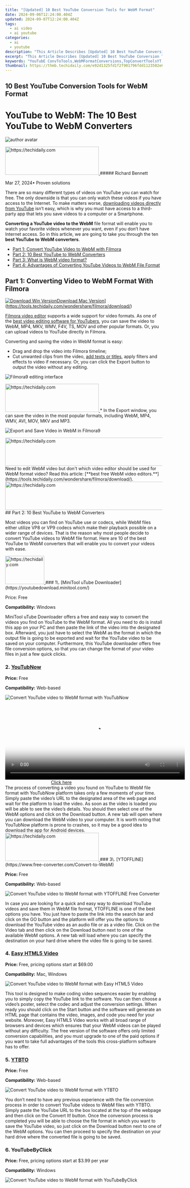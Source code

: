```yaml
---
title: "[Updated] 10 Best YouTube Conversion Tools for WebM Format"
date: 2024-09-06T12:24:00.404Z
updated: 2024-09-07T12:24:00.404Z
tags:
  - ai video
  - ai youtube
categories:
  - ai
  - youtube
description: "This Article Describes [Updated] 10 Best YouTube Conversion Tools for WebM Format"
excerpt: "This Article Describes [Updated] 10 Best YouTube Conversion Tools for WebM Format"
keywords: "YouTubE ConvToTools,WebMFormatConversions,TopConvertToolsYT,OptimalWebMTools,LeadingYTConversion,PremiumFormatTools,BestConvertMethods"
thumbnail: https://thmb.techidaily.com/e92d1325fd1f2f901796fdd1123502e68b5122756c762090fd4b289d5054368b.jpg
---
```


## 10 Best YouTube Conversion Tools for WebM Format

# YouTube to WebM: The 10 Best YouTube to WebM Converters

![author avatar](https://images.wondershare.com/filmora/article-images/richard-bennett.jpg)

<!-- affiliate ads begin -->
<a href="https://aligracehair.sjv.io/c/5597632/2115945/19272" target="_top" id="2115945">
  <img src="//a.impactradius-go.com/display-ad/19272-2115945" border="0" alt="https://techidaily.com" width="300" height="90"/>
</a>
<img height="0" width="0" src="https://aligracehair.sjv.io/i/5597632/2115945/19272" style="position:absolute;visibility:hidden;" border="0" />
<!-- affiliate ads end -->
##### Richard Bennett

 Mar 27, 2024• Proven solutions

There are so many different types of videos on YouTube you can watch for free. The only downside is that you can only watch these videos if you have access to the Internet. To make matters worse, [downloading videos directly from YouTube](https://tools.techidaily.com/wondershare/filmora/download/) isn’t easy, which is why you must have access to a third-party app that lets you save videos to a computer or a Smartphone.

**Converting a YouTube video to the WebM** file format will enable you to watch your favorite videos whenever you want, even if you don’t have Internet access. So in this article, we are going to take you through the ten **best YouTube to WebM converters**.

* [Part 1: Convert YouTube Video to WebM with Filmora](#part1)
* [Part 2: 10 Best YouTube to WebM Converters](#part2)
* [Part 3: What is WebM video format?](#part3)
* [Part 4: Advantages of Converting YouTube Videos to WebM File Format](#part4)

## Part 1: Converting Video to WebM Format With Filmora

[![Download Win Version](https://images.wondershare.com/filmora/guide/download-btn-win.jpg)](https://tools.techidaily.com/wondershare/filmora/download/)[Download Mac Version](https://images.wondershare.com/filmora/guide/download-btn-mac.jpg)](https://tools.techidaily.com/wondershare/filmora/download/)

[Filmora video editor](https://tools.techidaily.com/wondershare/filmora/download/) supports a wide support for video formats. As one of the [best video editing software for YouTubers](https://tools.techidaily.com/wondershare/filmora/download/), you can save the video to WebM, MP4, MKV, WMV, F4V, TS, MOV and other popular formats. Or, you can upload videos to YouTube directly in Filmora.

Converting and saving the video in WebM format is easy:

* Drag and drop the video into Filmora timeline;
* Cut unwanted clips from the video, [add texts or titles](https://tools.techidaily.com/wondershare/filmora/download/), apply filters and effects to video if necessary. Or, you can click the Export button to output the video without any editing.

![ Filmora9 editing interface](https://images.wondershare.com/filmora/guide/full-feature-interface.jpg)

<!-- affiliate ads begin -->
<a href="https://united.elfm.net/c/5597632/2139557/4704" target="_top" id="2139557">
  <img src="//a.impactradius-go.com/display-ad/4704-2139557" border="0" alt="https://techidaily.com" width="300" height="90"/>
</a>
<img height="0" width="0" src="https://united.elfm.net/i/5597632/2139557/4704" style="position:absolute;visibility:hidden;" border="0" />
<!-- affiliate ads end -->
* In the Export window, you can save the video in the most popular formats, including WebM, MP4, WMV, AVI, MOV, MKV and MP3.

![Export and Save Video in WebM in Filmora9](https://images.wondershare.com/filmora/article-images/export-video-filmora.jpg)

<!-- affiliate ads begin -->
<a href="https://zebaoaffiliateprogram.pxf.io/c/5597632/2137973/21526" target="_top" id="2137973">
  <img src="//a.impactradius-go.com/display-ad/21526-2137973" border="0" alt="https://techidaily.com" width="728" height="90"/>
</a>
<img height="0" width="0" src="https://zebaoaffiliateprogram.pxf.io/i/5597632/2137973/21526" style="position:absolute;visibility:hidden;" border="0" />
<!-- affiliate ads end -->
Need to edit WebM video but don't which video editor should be used for WebM format video? Read this article: [**best free WebM video editors.**](https://tools.techidaily.com/wondershare/filmora/download/).

<!-- affiliate ads begin -->
<a href="https://unicoeye.pxf.io/c/5597632/2134247/18498" target="_top" id="2134247">
  <img src="//a.impactradius-go.com/display-ad/18498-2134247" border="0" alt="https://techidaily.com" width="728" height="90"/>
</a>
<img height="0" width="0" src="https://unicoeye.pxf.io/i/5597632/2134247/18498" style="position:absolute;visibility:hidden;" border="0" />
<!-- affiliate ads end -->
## Part 2: 10 Best YouTube to WebM Converters

Most videos you can find on YouTube use  or  codecs, while WebM files either utilize VP8 or VP9 codecs which make their playback possible on a wider range of devices. That is the reason why most people decide to convert YouTube videos to WebM file format. Here are 10 of the best YouTube to WebM converters that will enable you to convert your videos with ease.

<!-- affiliate ads begin -->
<a href="https://aligracehair.sjv.io/c/5597632/2115927/19272" target="_top" id="2115927">
  <img src="//a.impactradius-go.com/display-ad/19272-2115927" border="0" alt="https://techidaily.com" width="125" height="90"/>
</a>
<img height="0" width="0" src="https://aligracehair.sjv.io/i/5597632/2115927/19272" style="position:absolute;visibility:hidden;" border="0" />
<!-- affiliate ads end -->
### 1\. [MiniTool uTube Downloader](https://youtubedownload.minitool.com/)

Price: Free

**Compatibility:** Windows

MiniTool uTube Downloader offers a free and easy way to convert the videos you find on YouTube to the WebM format. All you need to do is install this app on your PC and then paste the link of the video into the designated box. Afterward, you just have to select the WebM as the format in which the output file is going to be exported and wait for the YouTube video to be saved on your computer. Furthermore, this YouTube downloader offers free file conversion options, so that you can change the format of your video files in just a few quick clicks.

### 2\. [YouTubNow](https://www.youtubnow.co/watch/?v=fQQHYJfBOSA)

**Price:** Free

**Compatibility:** Web-based

![Convert YouTube video to WebM format with YouTubNow](https://images.wondershare.com/filmora/article-images/convert-youtube-video-webm-with-youtubnow.jpg)

<!-- affiliate ads begin -->
<span id="1983552">
					<video width="576" height="240" style="cursor:pointer"
           poster="//a.impactradius-go.com/display-clicktoplayimage/1983552.png"
           onclick="if(!this.playClicked){this.play();this.setAttribute('controls',true);this.playClicked=true;}">
	   <source src="//a.impactradius-go.com/display-ad/22993-1983552">
	   <img src="//a.impactradius-go.com/display-clicktoplayimage/1983552.png" style="border: none; height: 100%; width: 100%; object-fit: contain">
	</video>
	<div style="width:360px;text-align:center"><a href="javascript:window.open(decodeURIComponent('https%3A%2F%2Fhomestyler.sjv.io%2Fc%2F5597632%2F1983552%2F22993'), '_blank');void(0);">Click here</a></div>
</span>
<img height="0" width="0" src="https://imp.pxf.io/i/5597632/1983552/22993" style="position:absolute;visibility:hidden;" border="0" />
<!-- affiliate ads end -->
The process of converting a video you found on YouTube to WebM file format with YouTubNow platform takes only a few moments of your time. Simply paste the video’s URL to the designated area of the web page and wait for the platform to load the video. As soon as the video is loaded you will be able to see the video’s details. You should then select one of the WebM options and click on the Download button. A new tab will open where you can download the WebM video to your computer. It is worth noting that YouTubNow platform is prone to crashes, so it may be a good idea to download the app for Android devices.

<!-- affiliate ads begin -->
<a href="https://aligracehair.sjv.io/c/5597632/2135356/19272" target="_top" id="2135356">
  <img src="//a.impactradius-go.com/display-ad/19272-2135356" border="0" alt="https://techidaily.com" width="300" height="90"/>
</a>
<img height="0" width="0" src="https://aligracehair.sjv.io/i/5597632/2135356/19272" style="position:absolute;visibility:hidden;" border="0" />
<!-- affiliate ads end -->
### 3\. [YTOFFLINE](https://www.free-converter.com/Convert-to-WebM)

**Price:** Free

**Compatibility:** Web-based

![Convert YouTube video to WebM format with YTOFFLINE Free Converter](https://images.wondershare.com/filmora/article-images/convert-youtube-to-webm-with-free-converter.jpg)

In case you are looking for a quick and easy way to download YouTube videos and save them in WebM file format, YTOFFLINE is one of the best options you have. You just have to paste the link into the search bar and click on the GO button and the platform will offer you the options to download the YouTube video as an audio file or as a video file. Click on the Video tab and then click on the Download button next to one of the available WebM options. A new tab will load where you can specify the destination on your hard drive where the video file is going to be saved.

### 4\. [Easy HTML5 Video](https://easyhtml5video.com/)

**Price:** Free, pricing options start at $69.00

**Compatibility:** Mac, Windows

![Convert YouTube video to WebM format with Easy HTML5 Video](https://images.wondershare.com/filmora/article-images/convert-youtube-to-webm-with-easyhtml5video.jpg)

This tool is designed to make coding video sequences easier by enabling you to simply copy the YouTube link to the software. You can then choose a video’s poster, select the codec and adjust the conversion settings. When ready you should click on the Start button and the software will generate an HTML page that contains the video, images, and code you need for your website. Moreover, Easy HTML5 Video works with all broad range of browsers and devices which ensures that your WebM videos can be played without any difficulty. The free version of the software offers only limited conversion capabilities, and you must upgrade to one of the paid options if you want to take full advantages of the tools this cross-platform software has to offer.

### 5\. [YTBTO](https://www.ytbto.com/youtube-to-webm-converter)

**Price:** Free

**Compatibility:** Web-based

![Convert YouTube video to WebM format with YTBTO](https://images.wondershare.com/filmora/article-images/convert-youtube-video-to-webm-with-ytbto.jpg)

You don’t need to have any previous experience with the file conversion process in order to convert YouTube videos to WebM files with YTBTO. Simply paste the YouTube URL to the box located at the top of the webpage and then click on the Convert It! button. Once the conversion process is completed you will be able to choose the file format in which you want to save the YouTube video, so just click on the Download button next to one of the WebM options. You can then proceed to specify the destination on your hard drive where the converted file is going to be saved.

### 6\.  YouTubeByClick

**Price:** Free, pricing options start at $3.99 per year

**Compatibility:** Windows

![Convert YouTube video to WebM format with YouTubeByClick](https://images.wondershare.com/filmora/article-images/convert-youtube-to-webm-with-youtubebyclick.jpg)

<!-- affiliate ads begin -->
<span id="1977004">
					<video width="128" height="480" style="cursor:pointer"
           poster="//a.impactradius-go.com/display-clicktoplayimage/1977004.png"
           onclick="if(!this.playClicked){this.play();this.setAttribute('controls',true);this.playClicked=true;}">
	   <source src="//a.impactradius-go.com/display-ad/22993-1977004">
	   <img src="//a.impactradius-go.com/display-clicktoplayimage/1977004.png" style="border: none; height: 100%; width: 100%; object-fit: contain">
	</video>
	<div style="width:80px;text-align:center"><a href="javascript:window.open(decodeURIComponent('https%3A%2F%2Fhomestyler.sjv.io%2Fc%2F5597632%2F1977004%2F22993'), '_blank');void(0);">Click here</a></div>
</span>
<img height="0" width="0" src="https://imp.pxf.io/i/5597632/1977004/22993" style="position:absolute;visibility:hidden;" border="0" />
<!-- affiliate ads end -->
The content you share on Facebook, Vimeo, Instagram, YouTube, and other social media platforms can be easily backed up with YouTubeByClick software. In fact, you can download entire YouTube playlists or Instagram pages with this Windows-based software. Furthermore, if you decide to install this software on your PC, you will be able to download videos in resolutions up to 8K and choose the format in which you want to save them. So, you just have to select WebM file format while converting a YouTube video and the software will do the rest for you. Upgrading to the Premium version of YouTubeByClick will grant you access to all of the app’s features.

<!-- affiliate ads begin -->
<a href="https://ephamedtechinc.pxf.io/c/5597632/2136622/26400" target="_top" id="2136622">
  <img src="//a.impactradius-go.com/display-ad/26400-2136622" border="0" alt="https://techidaily.com" width="728" height="90"/>
</a>
<img height="0" width="0" src="https://ephamedtechinc.pxf.io/i/5597632/2136622/26400" style="position:absolute;visibility:hidden;" border="0" />
<!-- affiliate ads end -->
### 7\. [YouTube-WebM](https://www.youtube-webm.com/)

**Price:** Free

**Compatibility:** Web-based

![YouTube video to WebM](https://images.wondershare.com/filmora/article-images/youtube-webm.jpg)

This online YouTube video converter is easy to use, and you won’t need a lot of time to figure out how to convert a file to the WebM format. Simply paste the video’s URL to the specified area of the screen, and click on the download button. What’s more, this platform enables you to download videos from Vimeo, Facebook, and more than 200 websites. The conversion process is quick and seamless, but you can’t convert multiple YouTube videos at the same time. Besides converting YouTube videos to WebM file format, you can also use this platform to save videos in MP4, MP3, 3GP and numerous other file formats.

### 8\.  . [Office-Converter](https://www.office-converter.com/Convert-to-WebM)

**Price:** Free

**Compatibility:** Web-based

![YouTube video to WebM with Office-Converter](https://images.wondershare.com/filmora/article-images/office-converter-convert-to-webm.jpg)

This is a file conversion platform that enables its users to convert different types of documents free of charge. All you need to do in order to start the conversion process is to paste a video’s URL to the appropriate box and click on the Download and Convert button. In case you want to convert more than one YouTube video, Office-Converter offers the option to batch convert multiple URLs simultaneously. However, YouTube to WebM file conversion services are not available in all parts of the world, and you must make sure that Office-Converter can be used in your region.

### 9\.  . [Online-Convert](https://video.online-convert.com/convert-to-webm)

**Price:** Free

**Compatibility:** Web-based

![Online YouTube video to WebM Converter](https://images.wondershare.com/filmora/article-images/online-convert-convert-youtube-to-webm.jpg)

<!-- affiliate ads begin -->
<a href="https://bluettius.sjv.io/c/5597632/2139111/17108" target="_top" id="2139111">
  <img src="//a.impactradius-go.com/display-ad/17108-2139111" border="0" alt="https://techidaily.com" width="728" height="90"/>
</a>
<img height="0" width="0" src="https://bluettius.sjv.io/i/5597632/2139111/17108" style="position:absolute;visibility:hidden;" border="0" />
<!-- affiliate ads end -->
It is hard to think of a type of document you cannot convert with this platform since it allows you to change the file format of images, ebooks or audio files. If you would like to convert a YouTube video to WebM, you just have to click on the Enter URL option, and then past the video’s URL to the appropriate box. Click on the Add URL button and once the video is loaded, click the Start Conversion button. After the YouTube video is converted, you can choose the destination on your computer where the file is going to be saved.

<!-- affiliate ads begin -->
<a href="https://25home.pxf.io/c/5597632/2123466/16836" target="_top" id="2123466">
  <img src="//a.impactradius-go.com/display-ad/16836-2123466" border="0" alt="https://techidaily.com" width="120" height="90"/>
</a>
<img height="0" width="0" src="https://25home.pxf.io/i/5597632/2123466/16836" style="position:absolute;visibility:hidden;" border="0" />
<!-- affiliate ads end -->
### 10\. [Convert4US](https://convert4us.cc/en/to-webm)

**Price:** Free

**Compatibility:** Web-based

![YouTube video to WebM with Convert4US](https://images.wondershare.com/filmora/article-images/convert4us-youtube-to-webm.jpg)

<!-- affiliate ads begin -->
<a href="https://bluettius.sjv.io/c/5597632/2139116/17108" target="_top" id="2139116">
  <img src="//a.impactradius-go.com/display-ad/17108-2139116" border="0" alt="https://techidaily.com" width="250" height="90"/>
</a>
<img height="0" width="0" src="https://bluettius.sjv.io/i/5597632/2139116/17108" style="position:absolute;visibility:hidden;" border="0" />
<!-- affiliate ads end -->
Converting a YouTube video with the Convert4US platform is a simple three-step process. Paste the URL to the box at the top of the screen, click on the Advanced button to choose the file format and adjust the size settings before clicking on the Audio or Video tab, depending on the type of file you want to create. Wait for the conversion process to be completed and then decide if you want to save the converted file to your computer or share it with your friends on social media. Even though converting YouTube videos to WebM with Convert4US is easy, the results you will get can be underwhelming.

<!-- affiliate ads begin -->
<a href="https://aligracehair.sjv.io/c/5597632/2115951/19272" target="_top" id="2115951">
  <img src="//a.impactradius-go.com/display-ad/19272-2115951" border="0" alt="https://techidaily.com" width="728" height="90"/>
</a>
<img height="0" width="0" src="https://aligracehair.sjv.io/i/5597632/2115951/19272" style="position:absolute;visibility:hidden;" border="0" />
<!-- affiliate ads end -->
## Part 3: What is WebM?

It has only been ten years since Opera, Google Chrome and Mozilla Firefox announced the native support for the WebM file format. This open-source audiovisual media file format was developed as a result of Google’s initiative and it is currently available under a BSD-style license.

WebM can be used free of charge in HTLM 5 video and audio elements, while its wrapper format is based on a Matroska profile. This file format is designed primarily for use on the web, since traditional video file formats may not play smoothly on all playback devices.

The low computational demands of WebM files ensure that a video saved in this format can be played even on playback devices that have limited processing capabilities. Moreover, WebM is perfectly suited for streaming purposes, since it maintains high picture quality while reducing the size of the video that is being broadcasted.

## Part 4: The Advantages of Converting YouTube Videos to WebM File Format

The demand for video content has never been larger, as Internet users prefer this type of content to all other types of content that are available online. Converting a YouTube video to WebM will make it easier to embed it on a website or view on devices that don’t have a lot of computational power.

Optimizing all video content you post online for the devices from which they are going to be viewed will increase their reach. MP4 video files can sometimes be too large to post on social media, while WebM files maintain the same image quality at significantly lower file sizes.

WebM video files are created for online use and they are compatible with nearly all web browsers for PC computers which makes them a great option for anyone who wants to create video content on a constant basis. However, finding a media player for Windows OS that supports this video file format can prove to be a challenging task.

**Conclusion**

Converting a YouTube video to a WebM file format doesn’t require a lot of time or effort, because most online platforms or apps for Mac and PC computers make this process automatic. Even so, the amount of available file conversion tools is the best way to determine if a platform you’re considering is the right choice for you. Do you convert YouTube videos to WebM file format often? Leave a comment and share your opinion with us.

![author avatar](https://images.wondershare.com/filmora/article-images/richard-bennett.jpg)

<!-- affiliate ads begin -->
<a href="https://unicoeye.pxf.io/c/5597632/2134495/18498" target="_top" id="2134495">
  <img src="//a.impactradius-go.com/display-ad/18498-2134495" border="0" alt="https://techidaily.com" width="728" height="90"/>
</a>
<img height="0" width="0" src="https://unicoeye.pxf.io/i/5597632/2134495/18498" style="position:absolute;visibility:hidden;" border="0" />
<!-- affiliate ads end -->
Richard Bennett

Richard Bennett is a writer and a lover of all things video.

Follow @Richard Bennett

<span class="atpl-alsoreadstyle">Also read:</span>
<div><ul>
<li><a href="https://youtube-webster.techidaily.com/024-approved-lifelong-banishment-process-for-compact-youtube-videos/"><u>[New] 2024 Approved  Lifelong Banishment Process for Compact YouTube Videos</u></a></li>
<li><a href="https://fox-hovers.techidaily.com/new-2024-approved-unveiling-intova-xs-action-potential/"><u>[New] 2024 Approved  Unveiling Intova X's Action Potential</u></a></li>
<li><a href="https://youtube-clips.techidaily.com/new-charting-the-course-to-earnings-with-youtube-videos/"><u>[New] Charting the Course to Earnings with YouTube Videos</u></a></li>
<li><a href="https://youtube-clips.techidaily.com/new-copyright-laws-and-screencasting-of-online-video-platforms-youtube/"><u>[New] Copyright Laws and Screencasting of Online Video Platforms (YouTube)</u></a></li>
<li><a href="https://facebook-video-content.techidaily.com/new-enhancing-facebook-traffic-with-innovative-video-techniques/"><u>[New] Enhancing Facebook Traffic with Innovative Video Techniques</u></a></li>
<li><a href="https://some-skills.techidaily.com/new-the-balancing-act-managing-your-off-facebook-activity-displays/"><u>[New] The Balancing Act  Managing Your Off-Facebook Activity Displays</u></a></li>
<li><a href="https://on-screen-recording.techidaily.com/updated-a-beginners-guide-to-ios-screen-recording-for-2024/"><u>[Updated] A Beginner's Guide to iOS Screen Recording for 2024</u></a></li>
<li><a href="https://youtube-clips.techidaily.com/updated-artistic-additions-free-designs-for-youtube-crafting/"><u>[Updated] Artistic Additions  Free Designs for YouTube Crafting</u></a></li>
<li><a href="https://facebook-video-content.techidaily.com/updated-blueprints-for-impressive-fb-ad-campaigns/"><u>[Updated] Blueprints for Impressive FB Ad Campaigns</u></a></li>
<li><a href="https://youtube-clips.techidaily.com/updated-combating-content-id-blocks-on-youtube-with-knowledge/"><u>[Updated] Combating Content ID Blocks on YouTube with Knowledge</u></a></li>
<li><a href="https://instagram-clips.techidaily.com/updated-elevating-your-igtv-video-game-techniques-for-smartphones-and-dslrs/"><u>[Updated] Elevating Your IGTV Video Game  Techniques for Smartphones and DSLRs</u></a></li>
<li><a href="https://facebook-clips.techidaily.com/updated-in-2024-the-ultimate-ipad-360-video-creation-for-facebook/"><u>[Updated] In 2024, The Ultimate iPad 360 Video Creation for Facebook</u></a></li>
<li><a href="https://on-screen-recording.techidaily.com/updated-premier-choices-the-5-foremost-webcams-for-live-gamers-for-2024/"><u>[Updated] Premier Choices  The 5 Foremost Webcams for Live Gamers for 2024</u></a></li>
<li><a href="https://facebook-video-recording.techidaily.com/updated-tackle-youtube-buffering-with-fb-video-links-for-2024/"><u>[Updated] Tackle YouTube Buffering with FB Video Links for 2024</u></a></li>
<li><a href="https://youtube-tips.techidaily.com/ed-the-complete-youtube-editors-toolkit-for-post-publish-adjustments/"><u>[Updated] The Complete YouTube Editor's Toolkit for Post-Publish Adjustments</u></a></li>
<li><a href="https://youtube-clips.techidaily.com/2024-approved-boost-traffic-with-these-essential-hashtags-for-youtube-gamers/"><u>2024 Approved  Boost Traffic with These Essential Hashtags for YouTube Gamers</u></a></li>
<li><a href="https://instagram-video-recordings.techidaily.com/2024-approved-crafted-collections-of-ig-pics/"><u>2024 Approved  Crafted Collections of IG Pics</u></a></li>
<li><a href="https://youtube-clips.techidaily.com/2024-approved-crafting-success-on-youtube-standard-studio-or-beta/"><u>2024 Approved  Crafting Success on YouTube  Standard Studio or Beta</u></a></li>
<li><a href="https://youtube-clips.techidaily.com/2024-approved-enhancing-video-appeal-mac-thumbnails-tutorial/"><u>2024 Approved  Enhancing Video Appeal  Mac Thumbnails Tutorial</u></a></li>
<li><a href="https://extra-skills.techidaily.com/2024-approved-iphones-a-compreenas-guide-to-storing-and-sharing-gifs/"><u>2024 Approved  IPhones  A Compreenas Guide to Storing & Sharing GIFs</u></a></li>
<li><a href="https://technical-tips.techidaily.com/all-about-psvr-2-launch-games-in-depth-listing-and-details/"><u>All About PSVR 2 Launch Games: In-Depth Listing and Details</u></a></li>
<li><a href="https://youtube-clips.techidaily.com/creating-compelling-valorant-thumbnails-for-digital-viewers/"><u>Creating Compelling Valorant Thumbnails for Digital Viewers</u></a></li>
<li><a href="https://youtube-clips.techidaily.com/creating-continuous-viewing-pleasure-on-television-for-2024/"><u>Creating Continuous Viewing Pleasure on Television for 2024</u></a></li>
<li><a href="https://youtube-clips.techidaily.com/cut-buffering-time-turn-on-av1-in-youtube-settings/"><u>Cut Buffering Time – Turn On AV1 in YouTube Settings</u></a></li>
<li><a href="https://youtube-clips.techidaily.com/cutting-edge-youtube-end-card-tactics-and-layouts-for-2024/"><u>Cutting Edge Youtube End Card Tactics & Layouts for 2024</u></a></li>
<li><a href="https://youtube-clips.techidaily.com/enhancing-storytelling-with-jump-cuts-technique/"><u>Enhancing Storytelling with Jump Cuts Technique</u></a></li>
<li><a href="https://youtube-clips.techidaily.com/explore-the-best-historian-content-top-10-youtube-recommendations/"><u>Explore the Best Historian Content  Top 10 YouTube Recommendations</u></a></li>
<li><a href="https://youtube-clips.techidaily.com/finding-hashtags-that-amplify-to-6k-views/"><u>Finding #Hashtags That Amplify to 6K Views</u></a></li>
<li><a href="https://youtube-clips.techidaily.com/flv-video-unification-techniques/"><u>FLV Video Unification Techniques</u></a></li>
<li><a href="https://youtube-clips.techidaily.com/freefall-into-success-top-hashtags-and-vlogging-techniques/"><u>FreeFall Into Success  Top Hashtags and Vlogging Techniques</u></a></li>
<li><a href="https://screen-mirror.techidaily.com/how-to-mirror-apple-iphone-se-2020-to-ipad-drfone-by-drfone-ios/"><u>How to Mirror Apple iPhone SE (2020) to iPad? | Dr.fone</u></a></li>
<li><a href="https://easy-unlock-android.techidaily.com/in-2024-10-easy-to-use-frp-bypass-tools-for-unlocking-google-accounts-on-nokia-xr21-by-drfone-android/"><u>In 2024, 10 Easy-to-Use FRP Bypass Tools for Unlocking Google Accounts On Nokia XR21</u></a></li>
<li><a href="https://youtube-clips.techidaily.com/in-2024-constructing-captivating-conclusions/"><u>In 2024, Constructing Captivating Conclusions</u></a></li>
<li><a href="https://extra-lessons.techidaily.com/in-2024-crafting-captivating-unboxing-content-top-tips/"><u>In 2024, Crafting Captivating Unboxing Content  Top Tips</u></a></li>
<li><a href="https://unlock-android.techidaily.com/in-2024-delete-gmail-account-withwithout-password-on-xiaomi-mix-fold-3-by-drfone-android/"><u>In 2024, Delete Gmail Account With/Without Password On Xiaomi Mix Fold 3</u></a></li>
<li><a href="https://youtube-clips.techidaily.com/in-2024-elite-media-maestro-picture-perfect-with-pitches/"><u>In 2024, Elite Media Maestro  Picture Perfect with Pitches</u></a></li>
<li><a href="https://youtube-clips.techidaily.com/in-2024-essential-tech-for-new-channel-launches/"><u>In 2024, Essential Tech for New Channel Launches</u></a></li>
<li><a href="https://android-location-track.techidaily.com/in-2024-how-to-track-lava-blaze-pro-5g-by-phone-number-drfone-by-drfone-virtual-android/"><u>In 2024, How to Track Lava Blaze Pro 5G by Phone Number | Dr.fone</u></a></li>
<li><a href="https://win-amazing.techidaily.com/new-release-gtx-1650-super-driver-updates-compatible-with-windows-11/"><u>New Release: GTX 1650 SUPER Driver Updates Compatible with Windows 11</u></a></li>
<li><a href="https://screen-mirror.techidaily.com/process-of-screen-sharing-vivo-y78-5g-to-pc-detailed-steps-drfone-by-drfone-android/"><u>Process of Screen Sharing Vivo Y78 5G to PC- Detailed Steps | Dr.fone</u></a></li>
<li><a href="https://windows11.techidaily.com/resolving-workspace-malfunctions-essential-tips-for-office-on-winos/"><u>Resolving Workspace Malfunctions: Essential Tips for Office on WINOS</u></a></li>
<li><a href="https://youtube-clips.techidaily.com/supreme-choices-for-inexpensive-film-assets/"><u>Supreme Choices for Inexpensive Film Assets</u></a></li>
<li><a href="https://youtube-clips.techidaily.com/the-benefits-of-tubebuddy-manage-your-youtube-channel-more-easily/"><u>The Benefits of TubeBuddy | Manage Your YouTube Channel More Easily</u></a></li>
<li><a href="https://youtube-clips.techidaily.com/the-true-story-of-youtube-earnings-and-viewer-volume-requirements/"><u>The True Story of YouTube Earnings and Viewer Volume Requirements</u></a></li>
</ul></div>

<ins class="adsbygoogle"
      style="display:block"
      data-ad-client="ca-pub-7571918770474297"
      data-ad-slot="8358498916"
      data-ad-format="auto"
      data-full-width-responsive="true"></ins>